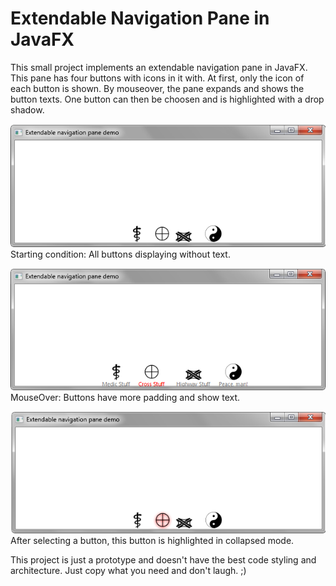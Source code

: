 Extendable Navigation Pane in JavaFX
======================================

This small project implements an extendable navigation pane in JavaFX. This pane has four buttons with icons in it with. At first, only the icon of each button is shown. By mouseover, the pane expands and shows the button texts. One button can then be choosen and is highlighted with a drop shadow.

![alt tag](javaFXNavigationPane1.png)
Starting condition: All buttons displaying without text.

![alt tag](javaFXNavigationPane2.png)
MouseOver: Buttons have more padding and show text.

![alt tag](javaFXNavigationPane3.png)
After selecting a button, this button is highlighted in collapsed mode.


This project is just a prototype and doesn't have the best code styling and architecture. Just copy what you need and don't laugh. ;)
